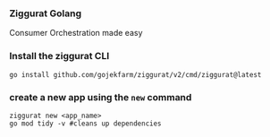 ### Ziggurat Golang

Consumer Orchestration made easy

### Install the ziggurat CLI

```shell script
go install github.com/gojekfarm/ziggurat/v2/cmd/ziggurat@latest                                                                                                                                                    
```

### create a new app using the `new` command

```shell
ziggurat new <app_name>
go mod tidy -v #cleans up dependencies
```

